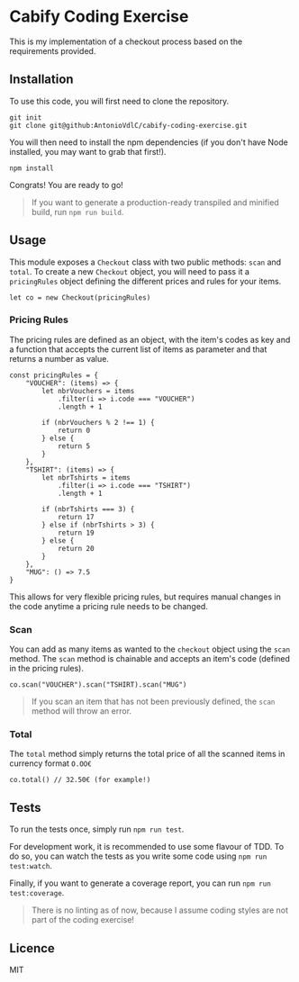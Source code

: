 # Cabify Coding Exercise
This is my implementation of a checkout process based on the requirements provided.

## Installation
To use this code, you will first need to clone the repository.

```
git init
git clone git@github:AntonioVdlC/cabify-coding-exercise.git
```

You will then need to install the npm dependencies (if you don't have Node installed, you may want to grab that first!).

```
npm install
```

Congrats! You are ready to go!

> If you want to generate a production-ready transpiled and minified build, run `npm run build`.

## Usage
This module exposes a `Checkout` class with two public methods: `scan` and `total`.
To create a new `Checkout` object, you will need to pass it a `pricingRules` object defining the different prices and rules for your items.

```
let co = new Checkout(pricingRules)
```

### Pricing Rules
The pricing rules are defined as an object, with the item's codes as key and a function that accepts the current list of items as parameter and that returns a number as value.

```
const pricingRules = {
    "VOUCHER": (items) => {
        let nbrVouchers = items
            .filter(i => i.code === "VOUCHER")
            .length + 1

        if (nbrVouchers % 2 !== 1) {
            return 0
        } else {
            return 5
        }
    },
    "TSHIRT": (items) => {
        let nbrTshirts = items
            .filter(i => i.code === "TSHIRT")
            .length + 1
        
        if (nbrTshirts === 3) {
            return 17
        } else if (nbrTshirts > 3) { 
            return 19
        } else {
            return 20
        }
    },
    "MUG": () => 7.5
}
```

This allows for very flexible pricing rules, but requires manual changes in the code anytime a pricing rule needs to be changed.

### Scan
You can add as many items as wanted to the `checkout` object using the `scan` method. The `scan` method is chainable and accepts an item's code (defined in the pricing rules).

```
co.scan("VOUCHER").scan("TSHIRT).scan("MUG")
```

> If you scan an item that has not been previously defined, the `scan` method will throw an error.

### Total
The `total` method simply returns the total price of all the scanned items in currency format `O.OO€`

```
co.total() // 32.50€ (for example!)
```

## Tests
To run the tests once, simply run `npm run test`.

For development work, it is recommended to use some flavour of TDD. To do so, you can watch the tests as you write some code using `npm run test:watch`.

Finally, if you want to generate a coverage report, you can run `npm run test:coverage`.

> There is no linting as of now, because I assume coding styles are not part of the coding exercise!

## Licence
MIT
